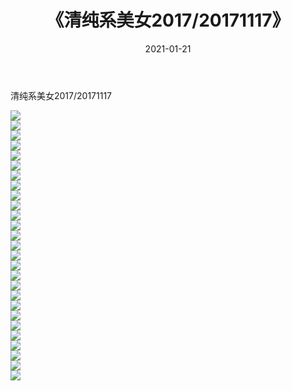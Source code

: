 ﻿---
layout: post
title:  《清纯系美女2017/20171117》
date:   2021-01-21
img: http://pic.660000.xyz/1:/清纯系美女/2017/20171117/000.jpg
categories: [美女, 清纯, 唯美]
---

清纯系美女2017/20171117

 ![](http://pic.660000.xyz/1:/清纯系美女/2017/20171117/001.jpg) <br>![](http://pic.660000.xyz/1:/清纯系美女/2017/20171117/002.jpg) <br>![](http://pic.660000.xyz/1:/清纯系美女/2017/20171117/003.jpg) <br>![](http://pic.660000.xyz/1:/清纯系美女/2017/20171117/004.jpg) <br>![](http://pic.660000.xyz/1:/清纯系美女/2017/20171117/005.jpg) <br>![](http://pic.660000.xyz/1:/清纯系美女/2017/20171117/006.jpg) <br>![](http://pic.660000.xyz/1:/清纯系美女/2017/20171117/007.jpg) <br>![](http://pic.660000.xyz/1:/清纯系美女/2017/20171117/008.jpg) <br>![](http://pic.660000.xyz/1:/清纯系美女/2017/20171117/009.jpg) <br>![](http://pic.660000.xyz/1:/清纯系美女/2017/20171117/010.jpg) <br>![](http://pic.660000.xyz/1:/清纯系美女/2017/20171117/011.jpg) <br>![](http://pic.660000.xyz/1:/清纯系美女/2017/20171117/012.jpg) <br>![](http://pic.660000.xyz/1:/清纯系美女/2017/20171117/013.jpg) <br>![](http://pic.660000.xyz/1:/清纯系美女/2017/20171117/014.jpg) <br>![](http://pic.660000.xyz/1:/清纯系美女/2017/20171117/015.jpg) <br>![](http://pic.660000.xyz/1:/清纯系美女/2017/20171117/016.jpg) <br>![](http://pic.660000.xyz/1:/清纯系美女/2017/20171117/017.jpg) <br>![](http://pic.660000.xyz/1:/清纯系美女/2017/20171117/018.jpg) <br>![](http://pic.660000.xyz/1:/清纯系美女/2017/20171117/019.jpg) <br>![](http://pic.660000.xyz/1:/清纯系美女/2017/20171117/020.jpg) <br>![](http://pic.660000.xyz/1:/清纯系美女/2017/20171117/021.jpg) <br>![](http://pic.660000.xyz/1:/清纯系美女/2017/20171117/022.jpg) <br>![](http://pic.660000.xyz/1:/清纯系美女/2017/20171117/023.jpg) <br>![](http://pic.660000.xyz/1:/清纯系美女/2017/20171117/024.jpg) <br>![](http://pic.660000.xyz/1:/清纯系美女/2017/20171117/025.jpg) <br>![](http://pic.660000.xyz/1:/清纯系美女/2017/20171117/026.jpg) <br>![](http://pic.660000.xyz/1:/清纯系美女/2017/20171117/027.jpg) <br>